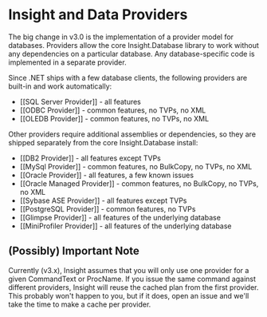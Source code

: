 # Insight and Data Providers #

The big change in v3.0 is the implementation of a provider model for databases. Providers allow the core Insight.Database library to work without any dependencies on a particular database. Any database-specific code is implemented in a separate provider.

Since .NET ships with a few database clients, the following providers are built-in and work automatically:

* [[SQL Server Provider]] - all features
* [[ODBC Provider]] - common features, no TVPs, no XML
* [[OLEDB Provider]] - common features, no TVPs, no XML 

Other providers require additional assemblies or dependencies, so they are shipped separately from the core Insight.Database install:

* [[DB2 Provider]] - all features except TVPs
* [[MySql Provider]] - common features, no BulkCopy, no TVPs, no XML
* [[Oracle Provider]] - all features, a few known issues
* [[Oracle Managed Provider]] - common features, no BulkCopy, no TVPs, no XML
* [[Sybase ASE Provider]] - all features except TVPs
* [[PostgreSQL Provider]] - common features, no TVPs
* [[Glimpse Provider]] - all features of the underlying database
* [[MiniProfiler Provider]] - all features of the underlying database

## (Possibly) Important Note ##

Currently (v3.x), Insight assumes that you will only use one provider for a given CommandText or ProcName. If you issue the same command against different providers, Insight will reuse the cached plan from the first provider. This probably won't happen to you, but if it does, open an issue and we'll take the time to make a cache per provider.
